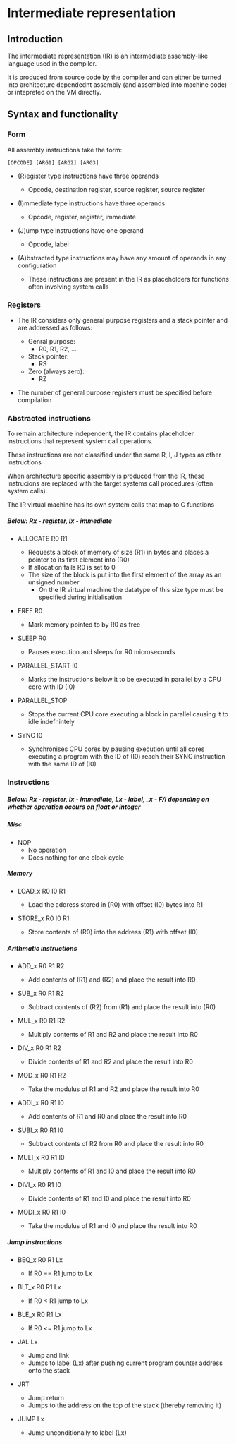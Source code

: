 
# Intermediate representation


## Introduction

The intermediate representation (IR) is an intermediate assembly-like language used in the compiler.


It is produced from source code by the compiler and can either be turned into architecture dependednt assembly (and assembled into machine code) or intepreted on the VM directly.




## Syntax and functionality


### Form
All assembly instructions take the form:

    [OPCODE] [ARG1] [ARG2] [ARG3]

- (R)egister type instructions have three operands
    - Opcode, destination register, source register, source register

- (I)mmediate type instructions have three operands
    - Opcode, register, register, immediate

- (J)ump type instructions have one operand
    - Opcode, label

- (A)bstracted type instructions may have any amount of operands in any configuration
    - These instructions are present in the IR as placeholders for functions often involving system calls


### Registers

- The IR considers only general purpose registers and a stack pointer and are addressed as follows:
    - Genral purpose:
        - R0, R1, R2, ...
    - Stack pointer:
        - RS
    - Zero (always zero):
        - RZ

- The number of general purpose registers must be specified before compilation



### Abstracted instructions

To remain architecture independent, the IR contains placeholder instructions that represent system call operations.

These instructions are not classified under the same R, I, J types as other instructions

When architecture specific assembly is produced from the IR, these instrucions are replaced with the target systems call procedures (often system calls).

The IR virtual machine has its own system calls that map to C functions


##### Below: Rx - register, Ix - immediate


- ALLOCATE R0 R1

    - Requests a block of memory of size (R1) in bytes and places a pointer to its first element into (R0)
    - If allocation fails R0 is set to 0
    - The size of the block is put into the first element of the array as an unsigned number
        - On the IR virtual machine the datatype of this size type must be specified during initialisation

- FREE R0

    - Mark memory pointed to by R0 as free

- SLEEP R0

    - Pauses execution and sleeps for R0 microseconds



- PARALLEL_START I0

    - Marks the instructions below it to be executed in parallel by a CPU core with ID (I0)

- PARALLEL_STOP

    - Stops the current CPU core executing a block in parallel causing it to idle indefnintely

- SYNC I0

    - Synchronises CPU cores by pausing execution until all cores executing a program with the ID of (I0) reach their SYNC instruction with the same ID of (I0)




### Instructions

##### Below: Rx - register, Ix - immediate, Lx - label, _x - F/I depending on whether operation occurs on float or integer


##### Misc

- NOP
    - No operation
    - Does nothing for one clock cycle


##### Memory

- LOAD_x R0 I0 R1
    - Load the address stored in (R0) with offset (I0) bytes into R1

- STORE_x R0 I0 R1
    - Store contents of (R0) into the address (R1) with offset (I0)

##### Arithmatic instructions

- ADD_x R0 R1 R2
    - Add contents of (R1) and (R2) and place the result into R0 

- SUB_x R0 R1 R2
    - Subtract contents of (R2) from (R1) and place the result into (R0)

- MUL_x R0 R1 R2
    - Multiply contents of R1 and R2 and place the result into R0 

- DIV_x R0 R1 R2
    - Divide contents of R1 and R2 and place the result into R0

- MOD_x R0 R1 R2
    - Take the modulus of R1 and R2 and place the result into R0


- ADDI_x R0 R1 I0 
    - Add contents of R1 and R0 and place the result into R0 

- SUBI_x R0 R1 I0
    - Subtract contents of R2 from R0 and place the result into R0

- MULI_x R0 R1 I0
    - Multiply contents of R1 and I0 and place the result into R0 

- DIVI_x R0 R1 I0
    - Divide contents of R1 and I0 and place the result into R0

- MODI_x R0 R1 I0
    - Take the modulus of R1 and I0 and place the result into R0


##### Jump instructions

- BEQ_x R0 R1 Lx
    - If R0 == R1 jump to Lx

- BLT_x R0 R1 Lx
    - If R0 < R1 jump to Lx

- BLE_x R0 R1 Lx
    - If R0 <= R1 jump to Lx


- JAL Lx
    - Jump and link
    - Jumps to label (Lx) after pushing current program counter address onto the stack

- JRT
    - Jump return
    - Jumps to the address on the top of the stack (thereby removing it)

- JUMP Lx
    - Jump unconditionally to label (Lx)








